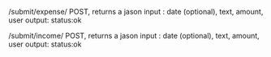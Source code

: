 /submit/expense/
  POST, returns a jason
  input : date (optional), text, amount, user
  output: status:ok

/submit/income/
  POST, returns a jason
  input : date (optional), text,     amount, user
  output: status:ok
